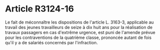 # Article R3124-16

  
Le fait de méconnaître les dispositions de l'article L. 3163-3, applicable au travail des jeunes travailleurs de seize à dix huit ans pour la réalisation de travaux passagers en cas d'extrême urgence, est puni de l'amende prévue pour les contraventions de la quatrième classe, prononcée autant de fois qu'il y a de salariés concernés par l'infraction.
